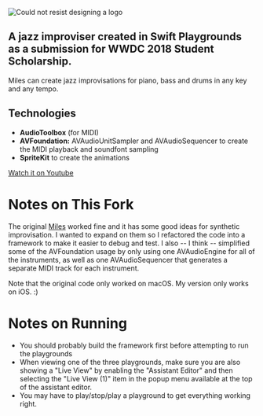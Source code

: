 ![Could not resist designing  a logo](https://image.ibb.co/k4tmVS/logoessay.jpg)

## A jazz improviser created in Swift Playgrounds as a submission for WWDC 2018 Student Scholarship. 


Miles can create jazz improvisations for piano, bass and drums in any key and any tempo. 
 

## Technologies 
* **AudioToolbox** (for MIDI)
* **AVFoundation:** AVAudioUnitSampler and AVAudioSequencer to create the MIDI playback and soundfont sampling
* **SpriteKit** to create the animations

[Watch it on Youtube](https://www.youtube.com/watch?v=gX_dBSTE-cE)

# Notes on This Fork

The original [Miles](https://github.com/LaloMrtnz/Miles) worked fine and it has some good ideas for synthetic improvisation. I wanted to expand on them so I refactored the code into a framework to make it easier to debug and test. I also -- I think -- simplified some of the AVFoundation usage by only using one AVAudioEngine for all of the instruments, as well as one AVAudioSequencer that generates a separate MIDI track for each instrument.

Note that the original code only worked on macOS. My version only works on iOS. :)

# Notes on Running

* You should probably build the framework first before attempting to run the playgrounds
* When viewing one of the three playgrounds, make sure you are also showing a "Live View" by enabling the "Assistant Editor" and then selecting the "Live View (1)" item in the popup menu available at the top of the assistant editor. 
* You may have to play/stop/play a playground to get everything working right.
